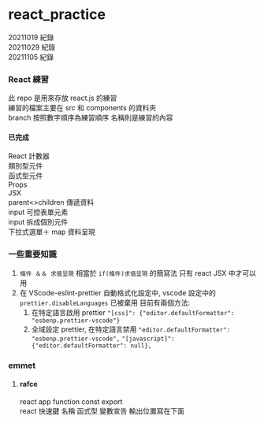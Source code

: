 # react_practice

20211019 紀錄  
20211029 紀錄  
20211105 紀錄

### React 練習

此 repo 是用來存放 react.js 的練習  
練習的檔案主要在 src 和 components 的資料夾  
branch 按照數字順序為練習順序 名稱則是練習的內容

#### 已完成

React 計數器  
類別型元件  
函式型元件  
Props  
JSX  
parent<>children 傳遞資料  
input 可控表單元素  
input 拆成個別元件  
下拉式選單＋ map 資料呈現

### 一些重要知識

1. `條件 ＆＆ 求值呈現` 相當於 `if(條件)求值呈現` 的簡寫法 只有 react JSX 中才可以用
2. 在 VScode-eslint-prettier 自動格式化設定中, vscode 設定中的 `prettier.disableLanguages` 已被棄用 目前有兩個方法:
   1. 在特定語言啟用 prettier `"[css]": {"editor.defaultFormatter": "esbenp.prettier-vscode"}`
   2. 全域設定 prettier, 在特定語言禁用 `"editor.defaultFormatter": "esbenp.prettier-vscode",` `"[javascript]": {"editor.defaultFormatter": null},`

### emmet

1. #### rafce
   react app function const export  
   react 快速鍵 名稱 函式型 變數宣告 輸出位置寫在下面
